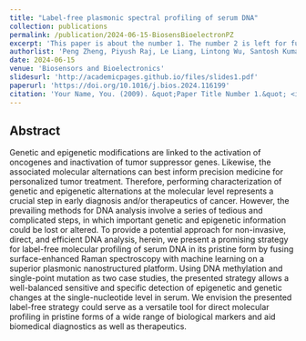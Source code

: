 ```yaml
---
title: "Label-free plasmonic spectral profiling of serum DNA"
collection: publications
permalink: /publication/2024-06-15-BiosensBioelectronPZ
excerpt: 'This paper is about the number 1. The number 2 is left for future work.'
authorlist: 'Peng Zheng, Piyush Raj, Le Liang, Lintong Wu, Santosh Kumar Paidi, Jeong Hee Kim, Ishan Barman'
date: 2024-06-15
venue: 'Biosensors and Bioelectronics'
slidesurl: 'http://academicpages.github.io/files/slides1.pdf'
paperurl: 'https://doi.org/10.1016/j.bios.2024.116199'
citation: 'Your Name, You. (2009). &quot;Paper Title Number 1.&quot; <i>Journal 1</i>. 1(1).'
---
```


Abstract
------
Genetic and epigenetic modifications are linked to the activation of oncogenes and inactivation of tumor suppressor genes. Likewise, the associated molecular alternations can best inform precision medicine for personalized tumor treatment. Therefore, performing characterization of genetic and epigenetic alternations at the molecular level represents a crucial step in early diagnosis and/or therapeutics of cancer. However, the prevailing methods for DNA analysis involve a series of tedious and complicated steps, in which important genetic and epigenetic information could be lost or altered. To provide a potential approach for non-invasive, direct, and efficient DNA analysis, herein, we present a promising strategy for label-free molecular profiling of serum DNA in its pristine form by fusing surface-enhanced Raman spectroscopy with machine learning on a superior plasmonic nanostructured platform. Using DNA methylation and single-point mutation as two case studies, the presented strategy allows a well-balanced sensitive and specific detection of epigenetic and genetic changes at the single-nucleotide level in serum. We envision the presented label-free strategy could serve as a versatile tool for direct molecular profiling in pristine forms of a wide range of biological markers and aid biomedical diagnostics as well as therapeutics.
